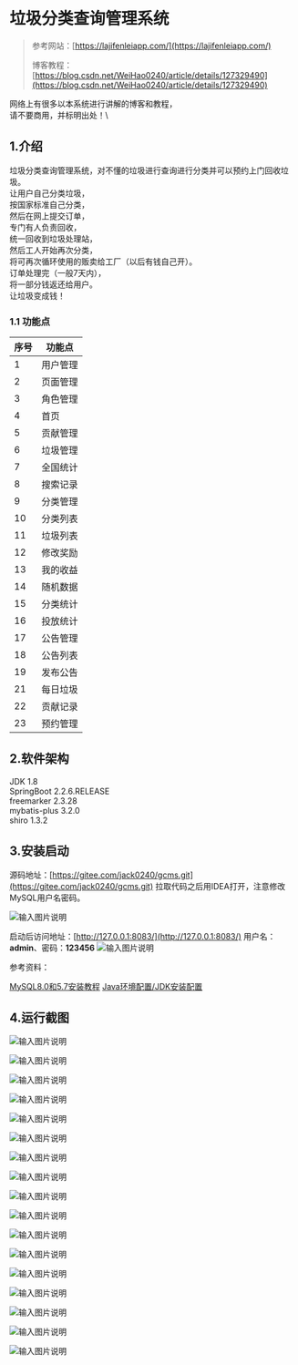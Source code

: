 # 垃圾分类查询管理系统
> 参考网站：[https://lajifenleiapp.com/](https://lajifenleiapp.com/)
> 
> 博客教程：[https://blog.csdn.net/WeiHao0240/article/details/127329490](https://blog.csdn.net/WeiHao0240/article/details/127329490)

网络上有很多以本系统进行讲解的博客和教程，\
请不要商用，并标明出处！\


## 1.介绍
垃圾分类查询管理系统，对不懂的垃圾进行查询进行分类并可以预约上门回收垃圾。\
让用户自己分类垃圾，\
按国家标准自己分类，\
然后在网上提交订单，\
专门有人负责回收，\
统一回收到垃圾处理站，\
然后工人开始再次分类，\
将可再次循环使用的贩卖给工厂（以后有钱自己开）。\
订单处理完（一般7天内），\
将一部分钱返还给用户。\
让垃圾变成钱！
### 1.1 功能点


| 序号 | 功能点 |
| ---- | ---- |
| 1 | 用户管理 |
| 2 | 页面管理 |
| 3 | 角色管理 |
| 4 | 首页 |
| 5 | 贡献管理 |
| 6 | 垃圾管理 |
| 7 | 全国统计|
| 8 | 搜索记录 |
| 9 | 分类管理 |
| 10 | 分类列表 |
| 11 | 垃圾列表 |
| 12 | 修改奖励 |
| 13 | 我的收益 |
| 14 | 随机数据 |
| 15 | 分类统计 |
| 16 | 投放统计 |
| 17 | 公告管理 |
| 18 | 公告列表 |
| 19 | 发布公告 |
| 21 | 每日垃圾 |
| 22 | 贡献记录 |
| 23 | 预约管理 |


## 2.软件架构
JDK 1.8\
SpringBoot 2.2.6.RELEASE\
freemarker 2.3.28\
mybatis-plus 3.2.0\
shiro 1.3.2

## 3.安装启动
源码地址：[https://gitee.com/jack0240/gcms.git](https://gitee.com/jack0240/gcms.git)
拉取代码之后用IDEA打开，注意修改MySQL用户名密码。

![输入图片说明](src/main/resources/%E6%88%AA%E5%9B%BE/0.%E5%90%AF%E5%8A%A8.png)

启动后访问地址：[http://127.0.0.1:8083/](http://127.0.0.1:8083/)
用户名：**admin**、密码：**123456**
![输入图片说明](src/main/resources/%E6%88%AA%E5%9B%BE/1.%E7%99%BB%E5%BD%95%E9%A1%B5%E9%9D%A2.png)


参考资料：

[MySQL8.0和5.7安装教程](https://blog.csdn.net/WeiHao0240/article/details/86908034)
[Java环境配置/JDK安装配置](https://blog.csdn.net/WeiHao0240/article/details/86550186)

## 4.运行截图
![输入图片说明](src/main/resources/%E6%88%AA%E5%9B%BE/2.%E7%94%A8%E6%88%B7%E7%AE%A1%E7%90%86.png)

![输入图片说明](src/main/resources/%E6%88%AA%E5%9B%BE/3.%E9%A1%B5%E9%9D%A2%E7%AE%A1%E7%90%86.png)

![输入图片说明](src/main/resources/%E6%88%AA%E5%9B%BE/4.%E8%A7%92%E8%89%B2%E7%AE%A1%E7%90%86.png)

![输入图片说明](src/main/resources/%E6%88%AA%E5%9B%BE/5.%E6%9F%A5%E8%AF%A2.png)

![输入图片说明](src/main/resources/%E6%88%AA%E5%9B%BE/6.%E6%90%9C%E7%B4%A2%E8%AE%B0%E5%BD%95.png)

![输入图片说明](src/main/resources/%E6%88%AA%E5%9B%BE/7.%E6%88%91%E7%9A%84%E6%94%B6%E7%9B%8A.png)

![输入图片说明](src/main/resources/%E6%88%AA%E5%9B%BE/8.%E8%B4%A1%E7%8C%AE%E7%AE%A1%E7%90%86.png)

![输入图片说明](src/main/resources/%E6%88%AA%E5%9B%BE/9.%E9%9A%8F%E6%9C%BA%E6%95%B0%E6%8D%AE.png)

![输入图片说明](src/main/resources/%E6%88%AA%E5%9B%BE/10.%E5%9E%83%E5%9C%BE%E7%AE%A1%E7%90%86.png)

![输入图片说明](src/main/resources/%E6%88%AA%E5%9B%BE/11.%E5%88%86%E7%B1%BB%E7%AE%A1%E7%90%86.png)

![输入图片说明](src/main/resources/%E6%88%AA%E5%9B%BE/12.%E5%9E%83%E5%9C%BE%E7%AE%A1%E7%90%86.png)

![输入图片说明](src/main/resources/%E6%88%AA%E5%9B%BE/13.%E5%85%A8%E5%9B%BD%E7%BB%9F%E8%AE%A1.png)

![输入图片说明](src/main/resources/%E6%88%AA%E5%9B%BE/14.%E5%88%86%E7%B1%BB%E7%BB%9F%E8%AE%A1.png)

![输入图片说明](src/main/resources/%E6%88%AA%E5%9B%BE/15.%E6%8A%95%E6%94%BE%E7%BB%9F%E8%AE%A1.png)

![输入图片说明](src/main/resources/%E6%88%AA%E5%9B%BE/16.%E5%85%AC%E5%91%8A%E7%AE%A1%E7%90%86.png)

![输入图片说明](src/main/resources/%E6%88%AA%E5%9B%BE/17.%E5%85%AC%E5%91%8A%E5%8F%91%E5%B8%83.png)

![输入图片说明](src/main/resources/%E6%88%AA%E5%9B%BE/18.%E9%A2%84%E7%BA%A6%E7%AE%A1%E7%90%86.png)




